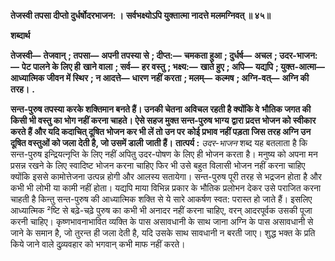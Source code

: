 **तेजस्वी तपसा दीप्तो दुर्धर्षोदरभाजन: ।** **सर्वभक्ष्योऽपि युक्तात्मा नादत्ते मलमग्निवत् ॥ ४५॥** 

**शब्दार्थ** 

**तेजस्वी—** **तेजवान्** **; तपसा—** **अपनी तपस्या से** **; दीप्त:—** **चमकता हुआ** **; दुर्धर्ष—** **अचल** **; उदर-भाजन:—** **पेट पालने के लिए ही** **खाने वाला** **; सर्व—** **हर वस्तु** **; भक्ष्य:—** **खाते हुए** **; अपि—** **यद्यपि** **; युक्त-आत्मा—** **आध्यात्मिक जीवन में स्थिर** **; न आदत्ते—** **धारण** **नहीं करता** **; मलम्—** **कल्मष** **; अग्नि-वत्—** **अग्नि की तरह।** **.** 

**सन्त-पुरुष तपस्या करके शक्तिमान बनते हैं। उनकी चेतना अविचल रहती है क्योंकि वे** **भौतिक जगत की किसी भी वस्तु का भोग नहीं करना चाहते। ऐसे सहज मुक्त सन्त-पुरुष भाग्य** **द्वारा प्रदत्त भोजन को स्वीकार करते हैं और यदि कदाचित् दूषित भोजन कर भी लें तो उन पर** **कोई प्रभाव नहीं पड़ता जिस तरह अग्नि उन दूषित वस्तुओं को जला देती है, जो उसमें डाली** **जाती हैं।** **तात्पर्य :** *उदर-भाजन* शब्द यह बतलाता है कि सन्त-पुरुष इन्द्रियत्नृप्ति के लिए नहीं अपितु उदर-पोषण के लिए ही भोजन करता है। मनुष्य को अपना मन प्रसन्न रखने के लिए स्वादिष्ट भोजन करना चाहिए फिर भी उसे बहुत विलासी भोजन नहीं करना चाहिए क्योंकि इससे कामोत्तेजना उत्पन्न होगी और आलस्य सतायेगा। सन्त-पुरुष पूरी तरह से भद्रजन होता है और कभी भी लोभी या कामी नहीं होता। यद्यपि माया विभिन्न प्रकार के भौतिक प्रलोभन देकर उसे पराजित करना चाहती है किन्तु सन्त-पुरुष की आध्यात्मिक शक्ति से ये सारे आकर्षण स्वत: परास्त हो जाते हैं। इसलिए आध्यात्मिक ²ष्टि से बढ़े-चढ़े पुरुष का कभी भी अनादर नहीं करना चाहिए, वरन् आदरपूर्वक उसकी पूजा करनी चाहिए। कृष्णभावनाभावित व्यक्ति के पास असावधानी के साथ जाना अग्नि के पास असावधानी से जाने के समान है, जो तुरन्त ही जला देती है, यदि उसके साथ सावधानी न बरती जाए।  शुद्ध भक्त के प्रति किये जाने वाले दुव्र्यवहार को भगवान् कभी माफ नहीं करते।  